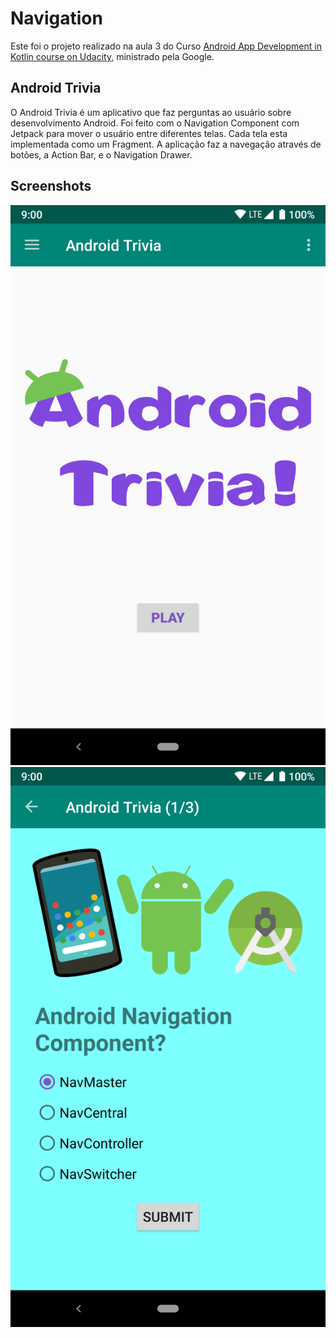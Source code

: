 # Navigation

Este foi o projeto realizado na aula 3 do Curso [Android App Development in Kotlin course on Udacity](https://www.udacity.com/course/developing-android-apps-with-kotlin--ud9012), ministrado pela Google.

## Android Trivia 

O Android Trivia é um aplicativo que faz perguntas ao usuário sobre desenvolvimento Android. Foi feito com o Navigation Component com Jetpack para mover o usuário entre diferentes telas. Cada tela esta implementada como um Fragment. A aplicação faz a navegação através de botões, a Action Bar, e o Navigation Drawer.

## Screenshots

![Screenshot1](screenshots/screen_1.png) ![Screenshot2](screenshots/screen_2.png)


